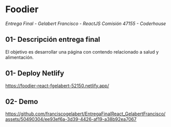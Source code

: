 # Foodier

*Entrega Final - Gelabert Francisco - ReactJS Comisión 47155 - Coderhouse*

## 01- Descripción entrega final
El objetivo es desarrollar una página con contendo relacionado a salud y alimentación.

## 01- Deploy Netlify

[https://foodier-react-fgelabert-52150.netlify.app/ ](https://foodier-react-fgelabert-52150.netlify.app/)

## 02- Demo

https://github.com/franciscogelabert/EntregaFinalReact_GelabertFrancisco/assets/50490304/ee93ef6a-3d39-4426-af19-a38b92ea7067


